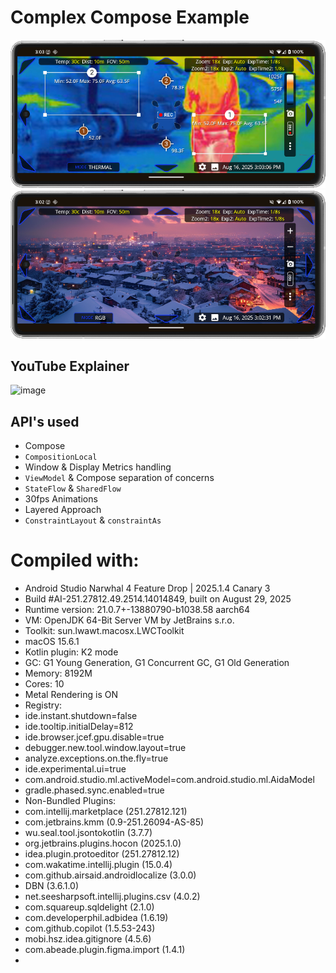 # Complex Compose Example

![img.png](Readme_Images/img.png)
![img_1.png](Readme_Images/img_1.png)

## YouTube Explainer

<img width="320" height="180" alt="image" src="https://github.com/user-attachments/assets/e48fdc85-186c-4d47-850e-88460947ba31" />


## API's used
  - Compose
  - `CompositionLocal`
  - Window & Display Metrics handling
  - `ViewModel` & Compose separation of concerns
  - `StateFlow` & `SharedFlow`
  - 30fps Animations
  - Layered Approach
  - `ConstraintLayout` & `constraintAs`

# Compiled with:
* Android Studio Narwhal 4 Feature Drop | 2025.1.4 Canary 3
* Build #AI-251.27812.49.2514.14014849, built on August 29, 2025
* Runtime version: 21.0.7+-13880790-b1038.58 aarch64
* VM: OpenJDK 64-Bit Server VM by JetBrains s.r.o.
* Toolkit: sun.lwawt.macosx.LWCToolkit
* macOS 15.6.1
* Kotlin plugin: K2 mode
* GC: G1 Young Generation, G1 Concurrent GC, G1 Old Generation
* Memory: 8192M
* Cores: 10
* Metal Rendering is ON
* Registry:
* ide.instant.shutdown=false
* ide.tooltip.initialDelay=812
* ide.browser.jcef.gpu.disable=true
* debugger.new.tool.window.layout=true
* analyze.exceptions.on.the.fly=true
* ide.experimental.ui=true
* com.android.studio.ml.activeModel=com.android.studio.ml.AidaModel
* gradle.phased.sync.enabled=true
* Non-Bundled Plugins:
* com.intellij.marketplace (251.27812.121)
* com.jetbrains.kmm (0.9-251.26094-AS-85)
* wu.seal.tool.jsontokotlin (3.7.7)
* org.jetbrains.plugins.hocon (2025.1.0)
* idea.plugin.protoeditor (251.27812.12)
* com.wakatime.intellij.plugin (15.0.4)
* com.github.airsaid.androidlocalize (3.0.0)
* DBN (3.6.1.0)
* net.seesharpsoft.intellij.plugins.csv (4.0.2)
* com.squareup.sqldelight (2.1.0)
* com.developerphil.adbidea (1.6.19)
* com.github.copilot (1.5.53-243)
* mobi.hsz.idea.gitignore (4.5.6)
* com.abeade.plugin.figma.import (1.4.1)
* 
